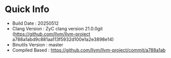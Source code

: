 # Quick Info
* Build Date : 20250512
* Clang Version : ZyC clang version 21.0.0git (https://github.com/llvm/llvm-project a788a1abd9c881aa113f5932d100e1a2e3898e14)
* Binutils Version : master
* Compiled Based : https://github.com/llvm/llvm-project/commit/a788a1ab

